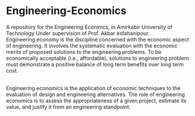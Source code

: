 # Engineering-Economics <br/>
A repository for the Engineering Econimcs, in Amirkabir University of Technology Under supervision of Prof. Akbar esfahanipour.<br/>
Engineering  economy  is  the  discipline  concerned  with  the  economic 
aspect  of  engineering.  It  involves  the  systematic  evaluation  with  the  economic 
merits  of  proposed  solutions  to  the  engineering  problems.  To  be  economically 
acceptable (i.e., affordable), solutions to engineering problem must demonstrate 
a positive balance of long term benefits over long term cost. <br/><br/>
 
  Engineering economics is the application of economic techniques to the 
evaluation  of  design  and  engineering  alternatives.  The  role  of  engineering 
economics is to assess the appropriateness of a given project, estimate its value, 
and justify it from an engineering standpoint. 
